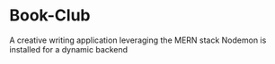 # Book-Club
A creative writing application leveraging the MERN stack
Nodemon is installed for a dynamic backend